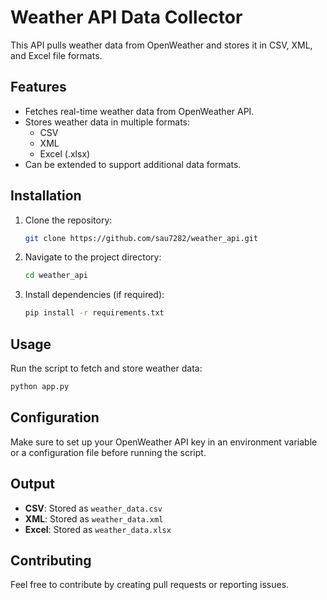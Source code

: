 # Weather API Data Collector

This API pulls weather data from OpenWeather and stores it in CSV, XML, and Excel file formats.

## Features
- Fetches real-time weather data from OpenWeather API.
- Stores weather data in multiple formats:
  - CSV
  - XML
  - Excel (.xlsx)
- Can be extended to support additional data formats.

## Installation
1. Clone the repository:
   ```bash
   git clone https://github.com/sau7282/weather_api.git
   ```
2. Navigate to the project directory:
   ```bash
   cd weather_api
   ```
3. Install dependencies (if required):
   ```bash
   pip install -r requirements.txt
   ```

## Usage
Run the script to fetch and store weather data:
```bash
python app.py
```

## Configuration
Make sure to set up your OpenWeather API key in an environment variable or a configuration file before running the script.

## Output
- **CSV**: Stored as `weather_data.csv`
- **XML**: Stored as `weather_data.xml`
- **Excel**: Stored as `weather_data.xlsx`

## Contributing
Feel free to contribute by creating pull requests or reporting issues.

